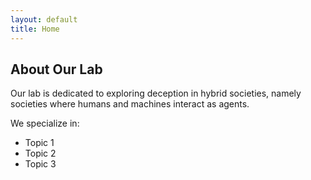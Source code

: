 ```yaml
---
layout: default
title: Home
---
```


## About Our Lab
Our lab is dedicated to exploring deception in hybrid societies, namely societies where humans and machines interact as agents.

We specialize in:
- Topic 1
- Topic 2
- Topic 3

